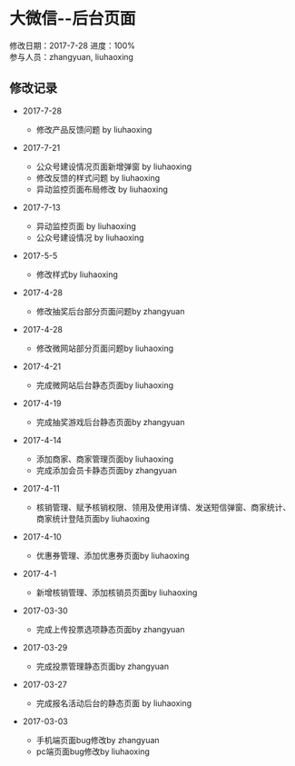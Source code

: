 # 大微信--后台页面  
修改日期：2017-7-28
进度：100%  
参与人员：zhangyuan, liuhaoxing

## 修改记录
- 2017-7-28
    * 修改产品反馈问题 by liuhaoxing
    
- 2017-7-21
    * 公众号建设情况页面新增弹窗 by liuhaoxing
    * 修改反馈的样式问题 by liuhaoxing
    * 异动监控页面布局修改 by liuhaoxing
    
- 2017-7-13
    * 异动监控页面 by liuhaoxing
    * 公众号建设情况 by liuhaoxing

- 2017-5-5
    * 修改样式by liuhaoxing
    
- 2017-4-28
    * 修改抽奖后台部分页面问题by zhangyuan

- 2017-4-28
    * 修改微网站部分页面问题by liuhaoxing
    
- 2017-4-21
    * 完成微网站后台静态页面by liuhaoxing
    
- 2017-4-19
    * 完成抽奖游戏后台静态页面by zhangyuan

- 2017-4-14
    * 添加商家、商家管理页面by liuhaoxing
    * 完成添加会员卡静态页面by zhangyuan
    
- 2017-4-11
    * 核销管理、赋予核销权限、领用及使用详情、发送短信弹窗、商家统计、商家统计登陆页面by liuhaoxing
    
- 2017-4-10
    * 优惠券管理、添加优惠券页面by liuhaoxing
    
- 2017-4-1
    * 新增核销管理、添加核销员页面by liuhaoxing
   
- 2017-03-30
  * 完成上传投票选项静态页面by zhangyuan

- 2017-03-29
  * 完成投票管理静态页面by zhangyuan
  
- 2017-03-27
  * 完成报名活动后台的静态页面 by liuhaoxing

- 2017-03-03
  * 手机端页面bug修改by zhangyuan
  * pc端页面bug修改by liuhaoxing









